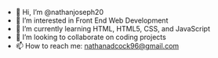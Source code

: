 - 👋 Hi, I’m @nathanjoseph20
- 👀 I’m interested in Front End Web Development
- 🌱 I’m currently learning HTML, HTML5, CSS, and JavaScript
- 💞️ I’m looking to collaborate on coding projects
- 📫 How to reach me: nathanadcock96@gmail.com

<!---
nathanjoseph20/nathanjoseph20 is a ✨ special ✨ repository because its `README.md` (this file) appears on your GitHub profile.
You can click the Preview link to take a look at your changes.
--->
